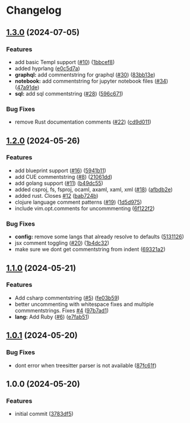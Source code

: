 # Changelog

## [1.3.0](https://github.com/folke/ts-comments.nvim/compare/v1.2.0...v1.3.0) (2024-07-05)


### Features

* add basic Templ support ([#10](https://github.com/folke/ts-comments.nvim/issues/10)) ([1bbcef8](https://github.com/folke/ts-comments.nvim/commit/1bbcef8a7e0e0b0f75b10eecd427c3d973470649))
* added hyprlang ([e0c5d7a](https://github.com/folke/ts-comments.nvim/commit/e0c5d7a058645f90eed0e9a2b78fae58546e662e))
* **graphql:** add commentstring for graphql ([#30](https://github.com/folke/ts-comments.nvim/issues/30)) ([83bb13e](https://github.com/folke/ts-comments.nvim/commit/83bb13e23985b33e76b6245a1204487bcb581812))
* **notebook:** add commentstring for jupyter notebook files ([#34](https://github.com/folke/ts-comments.nvim/issues/34)) ([47a91de](https://github.com/folke/ts-comments.nvim/commit/47a91dea241579c82b93b004473f7a4586a90c12))
* **sql:** add sql commentstring ([#28](https://github.com/folke/ts-comments.nvim/issues/28)) ([596c671](https://github.com/folke/ts-comments.nvim/commit/596c671190fd944442c99368759e193738d12602))


### Bug Fixes

* remove Rust documentation comments ([#22](https://github.com/folke/ts-comments.nvim/issues/22)) ([cd9d011](https://github.com/folke/ts-comments.nvim/commit/cd9d011259e93a3f635725fe0bcb848da150f3ae))

## [1.2.0](https://github.com/folke/ts-comments.nvim/compare/v1.1.0...v1.2.0) (2024-05-26)


### Features

* add blueprint support ([#16](https://github.com/folke/ts-comments.nvim/issues/16)) ([5941b11](https://github.com/folke/ts-comments.nvim/commit/5941b11a6ce9f207c80798ba85f81ef03cbda84b))
* add CUE commentstring ([#8](https://github.com/folke/ts-comments.nvim/issues/8)) ([21061dd](https://github.com/folke/ts-comments.nvim/commit/21061dd0fc17e20ec640f856e7e84d607aef8a89))
* add golang support ([#11](https://github.com/folke/ts-comments.nvim/issues/11)) ([b49dc55](https://github.com/folke/ts-comments.nvim/commit/b49dc55f60b328e3a4ee3a1c4ed9f7cbe7c949a4))
* added csproj, fs, fsproj, ocaml, axaml, xaml, xml ([#18](https://github.com/folke/ts-comments.nvim/issues/18)) ([afbdb2e](https://github.com/folke/ts-comments.nvim/commit/afbdb2ef457f3f29f7f04c33569b984cf77534ff))
* added rust. Closes [#12](https://github.com/folke/ts-comments.nvim/issues/12) ([bab724b](https://github.com/folke/ts-comments.nvim/commit/bab724b27f9b54bd1791f2b6eb395f96cf5947d8))
* clojure language comment patterns ([#19](https://github.com/folke/ts-comments.nvim/issues/19)) ([1d5d975](https://github.com/folke/ts-comments.nvim/commit/1d5d975bea3eb4252cb04c62bf580041b51b3cd0))
* include vim.opt.comments for uncommmenting ([6f122f2](https://github.com/folke/ts-comments.nvim/commit/6f122f2d2bad57f5e6143c6ca2fb5e0d2151acef))


### Bug Fixes

* **config:** remove some langs that already resolve to defaults ([5131126](https://github.com/folke/ts-comments.nvim/commit/513112633fb0232a5439314f32704a40c78c5d30))
* jsx comment toggling ([#20](https://github.com/folke/ts-comments.nvim/issues/20)) ([1b4dc32](https://github.com/folke/ts-comments.nvim/commit/1b4dc325d00fef4725958f58c778108155765bb1))
* make sure we dont get commentstring from indent ([69321a2](https://github.com/folke/ts-comments.nvim/commit/69321a25797011359dabeade125450f6535af0a1))

## [1.1.0](https://github.com/folke/ts-comments.nvim/compare/v1.0.1...v1.1.0) (2024-05-21)


### Features

* Add csharp commentstring ([#5](https://github.com/folke/ts-comments.nvim/issues/5)) ([fe03b59](https://github.com/folke/ts-comments.nvim/commit/fe03b59c438e5cb4197357467a5d42adfe7fccb3))
* better uncommenting with whitespace fixes and multiple commmentstrings. Fixes [#4](https://github.com/folke/ts-comments.nvim/issues/4) ([97b7ad1](https://github.com/folke/ts-comments.nvim/commit/97b7ad17f737fe7f07ac6a3c918c279dc03347e6))
* **lang:** Add Ruby ([#6](https://github.com/folke/ts-comments.nvim/issues/6)) ([e7fab51](https://github.com/folke/ts-comments.nvim/commit/e7fab51a0b9251512919a71a6cf7423240baf1b8))

## [1.0.1](https://github.com/folke/ts-comments.nvim/compare/v1.0.0...v1.0.1) (2024-05-20)


### Bug Fixes

* dont error when treesitter parser is not available ([87fc61f](https://github.com/folke/ts-comments.nvim/commit/87fc61f065db61e3e229b08765e2ea030c0eaf61))

## 1.0.0 (2024-05-20)


### Features

* initial commit ([3783df5](https://github.com/folke/ts-comments.nvim/commit/3783df57058836a10d658f4c07eadf0237ed3846))

